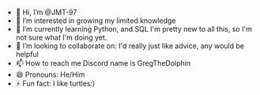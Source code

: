 - 👋 Hi, I’m @JMT-97
- 👀 I’m interested in growing my limited knowledge
- 🌱 I’m currently learning Python, and SQL I'm pretty new to all this, so I'm not sure what I'm doing yet.
- 💞️ I’m looking to collaborate on: I'd really just like advice, any would be helpful
- 📫 How to reach me Discord name is GregTheDolphin
- 😄 Pronouns: He/Him
- ⚡ Fun fact: I like turtles:)

<!---
JMT-97/JMT-97 is a ✨ special ✨ repository because its `README.md` (this file) appears on your GitHub profile.
You can click the Preview link to take a look at your changes.
--->
